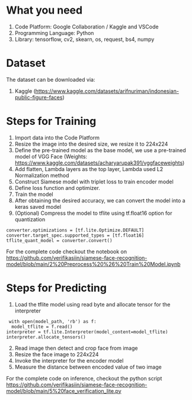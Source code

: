 # What you need
1. Code Platform: Google Collaboration / Kaggle and VSCode
2. Programming Language: Python
3. Library: tensorflow, cv2, skearn, os, request, bs4, numpy

# Dataset
The dataset can be downloaded via:
1. Kaggle (https://www.kaggle.com/datasets/arifnuriman/indonesian-public-figure-faces)

# Steps for Training
1. Import data into the Code Platform
2. Resize the image into the desired size, we resize it to 224x224
3. Define the pre-trained model as the base model, we use a pre-trained model of VGG Face (Weights: https://www.kaggle.com/datasets/acharyarupak391/vggfaceweights)
4. Add flatten, Lambda layers as the top layer, Lambda used L2 Normalization method
5. Construct Siamese model with triplet loss to train encoder model
6. Define loss function and optimizer.
7. Train the model
8. After obtaining the desired accuracy, we can convert the model into a keras saved model
9. (Optional) Compress the model to tflite using tf.float16 option for quantization
```
converter.optimizations = [tf.lite.Optimize.DEFAULT]
converter.target_spec.supported_types = [tf.float16]
tflite_quant_model = converter.convert()
```
For the complete code checkout the notebook on https://github.com/verifikasiin/siamese-face-recognition-model/blob/main/2%20Preprocess%20%26%20Train%20Model.ipynb

# Steps for Predicting
1. Load the tflite model using read byte and allocate tensor for the interpreter
  ```
   with open(model_path, 'rb') as f:
    model_tflite = f.read()
  interpreter = tf.lite.Interpreter(model_content=model_tflite)
  interpreter.allocate_tensors()
   ```
2. Read image then detect and crop face from image
3. Resize the face image to 224x224
4. Invoke the interpreter for the encoder model
5. Measure the distance between encoded value of two image

For the complete code on inference, checkout the python script https://github.com/verifikasiin/siamese-face-recognition-model/blob/main/5%20face_verification_lite.py 
